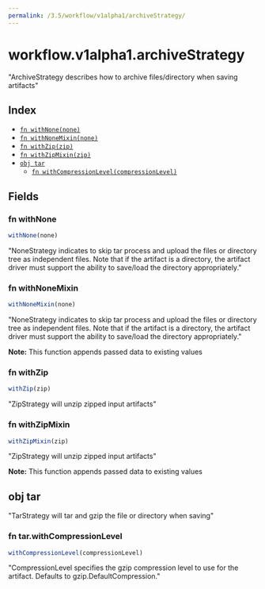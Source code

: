 ```yaml
---
permalink: /3.5/workflow/v1alpha1/archiveStrategy/
---
```


# workflow.v1alpha1.archiveStrategy

"ArchiveStrategy describes how to archive files/directory when saving artifacts"

## Index

* [`fn withNone(none)`](#fn-withnone)
* [`fn withNoneMixin(none)`](#fn-withnonemixin)
* [`fn withZip(zip)`](#fn-withzip)
* [`fn withZipMixin(zip)`](#fn-withzipmixin)
* [`obj tar`](#obj-tar)
  * [`fn withCompressionLevel(compressionLevel)`](#fn-tarwithcompressionlevel)

## Fields

### fn withNone

```ts
withNone(none)
```

"NoneStrategy indicates to skip tar process and upload the files or directory tree as independent files. Note that if the artifact is a directory, the artifact driver must support the ability to save/load the directory appropriately."

### fn withNoneMixin

```ts
withNoneMixin(none)
```

"NoneStrategy indicates to skip tar process and upload the files or directory tree as independent files. Note that if the artifact is a directory, the artifact driver must support the ability to save/load the directory appropriately."

**Note:** This function appends passed data to existing values

### fn withZip

```ts
withZip(zip)
```

"ZipStrategy will unzip zipped input artifacts"

### fn withZipMixin

```ts
withZipMixin(zip)
```

"ZipStrategy will unzip zipped input artifacts"

**Note:** This function appends passed data to existing values

## obj tar

"TarStrategy will tar and gzip the file or directory when saving"

### fn tar.withCompressionLevel

```ts
withCompressionLevel(compressionLevel)
```

"CompressionLevel specifies the gzip compression level to use for the artifact. Defaults to gzip.DefaultCompression."
